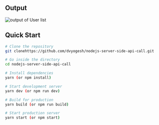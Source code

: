 
## Output

![output of User list](https://i.ibb.co/cbWsjPL/output.png)

##

## Quick Start

```bash
# Clone the repository
git clonehttps://github.com/dvyogesh/nodejs-server-side-api-call.git

# Go inside the directory
cd nodejs-server-side-api-call

# Install dependencies
yarn (or npm install)

# Start development server
yarn dev (or npm run dev)

# Build for production
yarn build (or npm run build)

# Start production server
yarn start (or npm start)

